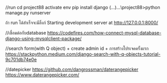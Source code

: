//run
cd project88
activate env
pip install django
(...)...\project88>python manage.py runserver

ถ้า run ได้สำเร็จจะมีลิ้งก์ Starting development server at http://127.0.0.1:8000/


//เชื่อมต่อกับdatabase
https://codefires.com/how-connect-mysql-database-django-using-mysqlclient-package/

//search form(with Q object) + create admin id + การสร้างโปรเจคครั้งแรก
https://stackpython.medium.com/django-search-with-q-objects-tutorial-9c701db74e0e

//datepicker
https://github.com/dangrossman/daterangepicker
https://www.daterangepicker.com/
